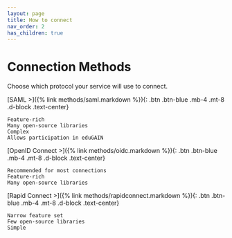 ```yaml
---
layout: page
title: How to connect
nav_order: 2
has_children: true
---
```

# Connection Methods

Choose which protocol your service will use to connect.

<span class="fs-5">
[SAML >]({% link methods/saml.markdown %}){: .btn .btn-blue .mb-4 .mt-8 .d-block .text-center}
</span>

    Feature-rich
    Many open-source libraries
    Complex
    Allows participation in eduGAIN


<span class="fs-5">
[OpenID Connect >]({% link methods/oidc.markdown %}){: .btn .btn-blue .mb-4 .mt-8 .d-block .text-center}
</span>

    Recommended for most connections
    Feature-rich
    Many open-source libraries


<span class="fs-5">
[Rapid Connect >]({% link methods/rapidconnect.markdown %}){: .btn .btn-blue .mb-4 .mt-8 .d-block .text-center}
</span>

    Narrow feature set
    Few open-source libraries
    Simple


